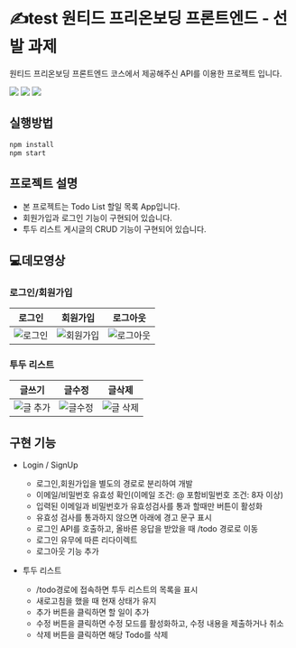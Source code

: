 # ✍️test 원티드 프리온보딩 프론트엔드 - 선발 과제

원티드 프리온보딩 프론트엔드 코스에서 제공해주신
API를 이용한 프로젝트 입니다.

<img src="https://img.shields.io/badge/React-61DAFB?style=flat-square&logo=React&logoColor=white"/> <img src="https://img.shields.io/badge/JavaScript-FDB515?style=flat-square&logo=JavaScript&logoColor=white"/> <img src="https://img.shields.io/badge/emotion-ff69b4"/>

## 실행방법

```c
npm install
npm start
```

## 프로젝트 설명

- 본 프로젝트는 Todo List 할일 목록 App입니다.
- 회원가입과 로그인 기능이 구현되어 있습니다.
- 투두 리스트 게시글의 CRUD 기능이 구현되어 있습니다.

## 💻데모영상

### 로그인/회원가입

| 로그인                                                                                                            | 회원가입                                                                                                            | 로그아웃                                                                                                            |
| ----------------------------------------------------------------------------------------------------------------- | ------------------------------------------------------------------------------------------------------------------- | ------------------------------------------------------------------------------------------------------------------- |
| ![로그인](https://user-images.githubusercontent.com/103088450/185093711-702e2454-f841-4fbd-982d-86072ceb178f.gif) | ![회원가입](https://user-images.githubusercontent.com/103088450/185096348-cdee149f-6032-40db-b823-72bd6704c6ce.gif) | ![로그아웃](https://user-images.githubusercontent.com/103088450/185096483-04a2bc5a-efcf-4dd1-9c5e-fc699b4b0bef.gif) |

### 투두 리스트

| 글쓰기                                                                                                             | 글수정                                                                                                            | 글삭제                                                                                                             |
| ------------------------------------------------------------------------------------------------------------------ | ----------------------------------------------------------------------------------------------------------------- | ------------------------------------------------------------------------------------------------------------------ |
| ![글 추가](https://user-images.githubusercontent.com/103088450/185098289-31afbce7-e943-4ac6-8d05-863a5184c6e4.gif) | ![글수정](https://user-images.githubusercontent.com/103088450/185159276-1fdb7f6b-5e55-433d-8cb6-a8e58b637840.gif) | ![글 삭제](https://user-images.githubusercontent.com/103088450/185098330-ac3749c2-5f34-4021-a7e8-d90d476f1a84.gif) |

## 구현 기능

- Login / SignUp

  - 로그인,회원가입을 별도의 경로로 분리하여 개발
  - 이메일/비밀번호 유효성 확인(이메일 조건: @ 포함비밀번호 조건: 8자 이상)
  - 입력된 이메일과 비밀번호가 유효성검사를 통과 할때만 버튼이 활성화
  - 유효성 검사를 통과하지 않으면 아래에 경고 문구 표시
  - 로그인 API를 호출하고, 올바른 응답을 받았을 때 /todo 경로로 이동
  - 로그인 유무에 따른 리다이렉트
  - 로그아웃 기능 추가

- 투두 리스트
  - /todo경로에 접속하면 투두 리스트의 목록을 표시
  - 새로고침을 했을 때 현재 상태가 유지
  - 추가 버튼을 클릭하면 할 일이 추가
  - 수정 버튼을 클릭하면 수정 모드를 활성화하고, 수정 내용을 제출하거나 취소
  - 삭제 버튼을 클릭하면 해당 Todo를 삭제
